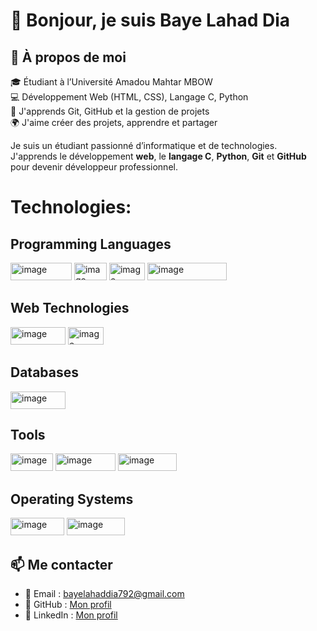 # 👋 Bonjour, je suis Baye Lahad Dia
## 🧠 À propos de moi

🎓 Étudiant à l’Université Amadou Mahtar MBOW  
💻 Développement Web (HTML, CSS), Langage C, Python  
📘 J'apprends Git, GitHub et la gestion de projets  
🌍 J'aime créer des projets, apprendre et partager

Je suis un étudiant passionné d’informatique et de technologies.  
J'apprends le développement **web**, le **langage C**, **Python**, **Git** et **GitHub** pour devenir développeur professionnel.

# Technologies:


## Programming Languages

<img width="98" height="28" alt="image" src="https://github.com/user-attachments/assets/5cf8f00f-4f00-4484-9dfb-5d9abd1d4ac7" /> <img width="52" height="28" alt="image" src="https://github.com/user-attachments/assets/f3779046-a5db-4882-9cf7-06c18bfb0eeb" /> <img width="57" height="28" alt="image" src="https://github.com/user-attachments/assets/6ae70e34-b840-407e-9435-8c43754af0c9" /> <img width="127" height="28" alt="image" src="https://github.com/user-attachments/assets/0fd42e54-9ab7-4a8c-8cd8-b97873bf2ce2" />


## Web Technologies

<img width="88" height="28" alt="image" src="https://github.com/user-attachments/assets/4a17bbd1-4b69-4d8a-9f0e-3770c1309b7d" /> <img width="57" height="28" alt="image" src="https://github.com/user-attachments/assets/5cdec692-9aed-48b2-87cf-d7a6d1903e94" />


## Databases

<img width="88" height="28" alt="image" src="https://github.com/user-attachments/assets/3c51c6be-e199-417d-adc1-91d422f4a468" />


## Tools

<img width="68" height="28" alt="image" src="https://github.com/user-attachments/assets/cfc0e698-7e82-41ca-8991-2df4592568fc" /> <img width="96" height="28" alt="image" src="https://github.com/user-attachments/assets/3b24842a-ac80-4259-9c1e-92b830c46368" /> <img width="94" height="28" alt="image" src="https://github.com/user-attachments/assets/f3542413-1aa2-4711-98a2-eeaed9a117bb" />


## Operating Systems

<img width="86" height="28" alt="image" src="https://github.com/user-attachments/assets/003b60cf-fdbe-4375-89dc-fd2d8cdc638a" /> <img width="93" height="28" alt="image" src="https://github.com/user-attachments/assets/98ba3e16-39bf-479d-9876-7896fef32a11" />


## 📫 Me contacter

- 📧 Email : bayelahaddia792@gmail.com  
- 🔗 GitHub : [Mon profil](https://github.com/baye333)
-  💼 LinkedIn : [Mon profil](https://linkedin.com/in/baye-lahad-dia55b35b339)


